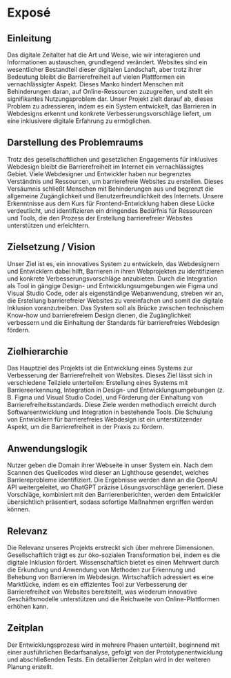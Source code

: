 # Exposé

## Einleitung
Das digitale Zeitalter hat die Art und Weise, wie wir interagieren und Informationen austauschen, grundlegend verändert. Websites sind ein wesentlicher Bestandteil dieser digitalen Landschaft, aber trotz ihrer Bedeutung bleibt die Barrierefreiheit auf vielen Plattformen ein vernachlässigter Aspekt. Dieses Manko hindert Menschen mit Behinderungen daran, auf Online-Ressourcen zuzugreifen, und stellt ein signifikantes Nutzungsproblem dar. Unser Projekt zielt darauf ab, dieses Problem zu adressieren, indem es ein System entwickelt, das Barrieren in Webdesigns erkennt und konkrete Verbesserungsvorschläge liefert, um eine inklusivere digitale Erfahrung zu ermöglichen.

## Darstellung des Problemraums
Trotz des gesellschaftlichen und gesetzlichen Engagements für inklusives Webdesign bleibt die Barrierefreiheit im Internet ein vernachlässigtes Gebiet. Viele Webdesigner und Entwickler haben nur begrenztes Verständnis und Ressourcen, um barrierefreie Websites zu erstellen. Dieses Versäumnis schließt Menschen mit Behinderungen aus und begrenzt die allgemeine Zugänglichkeit und Benutzerfreundlichkeit des Internets. Unsere Erkenntnisse aus dem Kurs für Frontend-Entwicklung haben diese Lücke verdeutlicht, und identifizieren ein dringendes Bedürfnis für Ressourcen und Tools, die den Prozess der Erstellung barrierefreier Websites unterstützen und erleichtern.

## Zielsetzung / Vision
Unser Ziel ist es, ein innovatives System zu entwickeln, das Webdesignern und Entwicklern dabei hilft, Barrieren in ihren Webprojekten zu identifizieren und konkrete Verbesserungsvorschläge anzubieten. Durch die Integration als Tool in gängige Design- und Entwicklungsumgebungen wie Figma und Visual Studio Code, oder als eigenständige Webanwendung, streben wir an, die Erstellung barrierefreier Websites zu vereinfachen und somit die digitale Inklusion voranzutreiben. Das System soll als Brücke zwischen technischem Know-how und barrierefreiem Design dienen, die Zugänglichkeit verbessern und die Einhaltung der Standards für barrierefreies Webdesign fördern.

## Zielhierarchie
Das Hauptziel des Projekts ist die Entwicklung eines Systems zur Verbesserung der Barrierefreiheit von Websites. Dieses Ziel lässt sich in verschiedene Teilziele unterteilen: Erstellung eines Systems mit Barriereerkennung, Integration in Design- und Entwicklungsumgebungen (z. B. Figma und Visual Studio Code), und Förderung der Einhaltung von Barrierefreiheitsstandards. Diese Ziele werden methodisch erreicht durch Softwareentwicklung und Integration in bestehende Tools. Die Schulung von Entwicklern für barrierefreies Webdesign ist ein unterstützender Aspekt, um die Barrierefreiheit in der Praxis zu fördern.

## Anwendungslogik
Nutzer geben die Domain ihrer Webseite in unser System ein. Nach dem Scannen des Quellcodes wird dieser an Lighthouse gesendet, welches Barriereprobleme identifiziert. Die Ergebnisse werden dann an die OpenAI API weitergeleitet, wo ChatGPT präzise Lösungsvorschläge generiert. Diese Vorschläge, kombiniert mit den Barrierenberichten, werden dem Entwickler übersichtlich präsentiert, sodass sofortige Maßnahmen ergriffen werden können.

## Relevanz
Die Relevanz unseres Projekts erstreckt sich über mehrere Dimensionen. Gesellschaftlich trägt es zur öko-sozialen Transformation bei, indem es die digitale Inklusion fördert. Wissenschaftlich bietet es einen Mehrwert durch die Erkundung und Anwendung von Methoden zur Erkennung und Behebung von Barrieren im Webdesign. Wirtschaftlich adressiert es eine Marktlücke, indem es ein effizientes Tool zur Verbesserung der Barrierefreiheit von Websites bereitstellt, was wiederum innovative Geschäftsmodelle unterstützen und die Reichweite von Online-Plattformen erhöhen kann.

## Zeitplan
Der Entwicklungsprozess wird in mehrere Phasen unterteilt, beginnend mit einer ausführlichen Bedarfsanalyse, gefolgt von der Prototypenentwicklung und abschließenden Tests. Ein detaillierter Zeitplan wird in der weiteren Planung erstellt.
